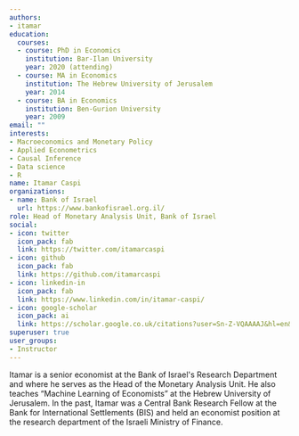 ```yaml
---
authors:
- itamar
education:
  courses:
  - course: PhD in Economics 
    institution: Bar-Ilan University
    year: 2020 (attending)
  - course: MA in Economics
    institution: The Hebrew University of Jerusalem
    year: 2014
  - course: BA in Economics
    institution: Ben-Gurion University
    year: 2009
email: ""
interests:
- Macroeconomics and Monetary Policy
- Applied Econometrics
- Causal Inference
- Data science
- R
name: Itamar Caspi
organizations:
- name: Bank of Israel
  url: https://www.bankofisrael.org.il/
role: Head of Monetary Analysis Unit, Bank of Israel
social:
- icon: twitter
  icon_pack: fab
  link: https://twitter.com/itamarcaspi
- icon: github
  icon_pack: fab
  link: https://github.com/itamarcaspi
- icon: linkedin-in
  icon_pack: fab
  link: https://www.linkedin.com/in/itamar-caspi/
- icon: google-scholar
  icon_pack: ai
  link: https://scholar.google.co.uk/citations?user=Sn-Z-VQAAAAJ&hl=en&oi=ao
superuser: true
user_groups:
- Instructor
---
```



Itamar is a senior economist at the Bank of Israel's Research Department and where he serves as the Head of the Monetary Analysis Unit. He also teaches “Machine Learning of Economists” at the Hebrew University of Jerusalem. In the past, Itamar was a Central Bank Research Fellow at the Bank for International Settlements (BIS) and held an economist position at the research department of the Israeli Ministry of Finance.

